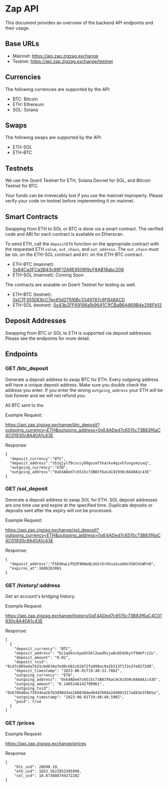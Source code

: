 # Zap API

This document provides an overview of the backend API endpoints and their usage.

## Base URLs

* Mainnet: https://api.zap.zigzag.exchange
* Testnet: https://api.zap.zigzag.exchange/testnet

## Currencies

The following currencies are supported by the API: 

* BTC: Bitcoin
* ETH: Ethereum
* SOL: Solana

## Swaps

The following swaps are supported by the API: 

* ETH-SOL
* ETH-BTC

## Testnets

We use the Goerli Testnet for ETH, Solana Devnet for SOL, and Bitcoin Testnet for BTC. 

Your funds can be irrevecably lost if you use the mainnet improperly. Please verify your code on testnet before implementing it on mainnet.  

## Smart Contracts

Swapping from ETH to SOL or BTC is done via a smart contract. The verified code and ABI for each contract is available on Etherscan. 

To send ETH, call the `depositETH` function on the appropriate contract with the requested ETH `value`, `out_chain`, and `out_address`. The `out_chain` must be `SOL` on the ETH-SOL contract and `BTC` on the ETH-BTC contract. 

* ETH-BTC (mainnet): [0x64Ca3FCa3B43c98F12A9E9509f9cF8AB18abc208](https://etherscan.io/address/0x64Ca3FCa3B43c98F12A9E9509f9cF8AB18abc208) 
* ETH-SOL (mainnet): Coming Soon

The contracts are avaiable on Goerli Testnet for testing as well. 

* ETH-BTC (testnet): [0xC7F355DE8cC7ec65d275f6Bc3349787c9FB48ACD](https://goerli.etherscan.io/address/0xC7F355DE8cC7ec65d275f6Bc3349787c9FB48ACD)
* ETH-SOL (testnet): [0x43b2FF69196a1b9641C1fCBaB6A869B4e256Fb12](https://goerli.etherscan.io/address/0x43b2FF69196a1b9641C1fCBaB6A869B4e256Fb12)

## Deposit Addresses

Swapping from BTC or SOL to ETH is supported via deposit addresses. Please see the endpoints for more detail. 

## Endpoints

### GET /btc_deposit

Generate a deposit address to swap BTC for ETH. Every outgoing address will have a unique deposit address. Make sure you double check the address you enter. If you enter the wrong `outgoing_address` your ETH will be lost forever and we will not refund you. 

All BTC sent to the 

Example Request:

https://api.zap.zigzag.exchange/btc_deposit?outgoing_currency=ETH&outgoing_address=0xE4ADed7c6515c73B83f6aC4C01930c8A40A1c43E

Response:

```
{
  "deposit_currency":"BTC",
  "deposit_address":"tb1qjylf9cscuj89gucm7tkackx4qsxh7ungsmzuxq",
  "outgoing_currency":"ETH",
  "outgoing_address":"0xE4ADed7c6515c73B83f6aC4C01930c8A40A1c43E"
}
```

### GET /sol_deposit

Generate a deposit address to swap SOL for ETH. SOL deposit addresses are one time use and expire at the specified time. Duplicate deposits or deposits sent after the expiry will not be processed. 

Example Request:

https://api.zap.zigzag.exchange/sol_deposit?outgoing_currency=ETH&outgoing_address=0xE4ADed7c6515c73B83f6aC4C01930c8A40A1c43E

Response:

```
{
  "deposit_address":"F5E9kwLLPQ2P4RAeQLGGSrDrbVuaSsaXHcXSDCHiWFn8",
  "expires_at":1686263061
}
```



### GET /history/:address

Get an account's bridging history. 

Example Request:

https://api.zap.zigzag.exchange/history/0xE4ADed7c6515c73B83f6aC4C01930c8A40A1c43E

Response:

```
[  
  {
    "deposit_currency": "BTC",
    "deposit_address": "bc1qdknckpa5h5kl2wedhsjw6n85ddkytf9dmfrz2u",
    "deposit_amount": "0.01",
    "deposit_txid": "0cd7c085eda7431c6d634afed0c681cb2bf2fa998ac9a2b3137172e37ed272d8",
    "deposit_timestamp": "2023-06-01T19:40:33.786Z",
    "outgoing_currency": "ETH",
    "outgoing_address": "0xE4ADed7c6515c73B83f6aC4C01930c8A40A1c43E",
    "outgoing_amount": "0.1405146142799961",
    "outgoing_txid": "0x670b46ec75934ea2bfb3d98d3ea1b0038ded6447604a2dd891517ad83e3f865a",
    "outgoing_timestamp": "2023-06-01T19:40:49.590Z",
    "paid": true
  }
]
```
### GET /prices

Example Request:

https://api.zap.zigzag.exchange/prices

Response
```
{
    "btc_usd": 26690.19,
    "eth_usd": 1853.5622852385998,
    "sol_usd": 18.873888749272282
}
```
